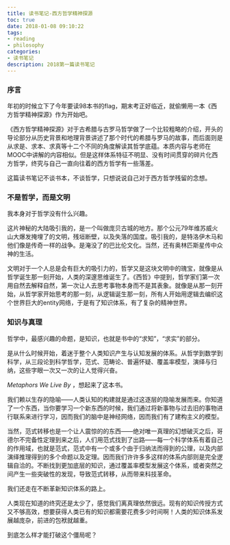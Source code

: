 ```yaml
---
title: 读书笔记-西方哲学精神探源
toc: true
date: 2018-01-08 09:10:22
tags:
- reading
- philosophy
categories:
- 读书笔记
description: 2018第一篇读书笔记
---
```


### 序言

年初的时候立下了今年要读98本书的flag，期末考正好临近，就偷懒用一本《西方哲学精神探源》作为开始吧。

《西方哲学精神探源》对于古希腊与古罗马哲学做了一个比较粗略的介绍，开头的导论部分从历史背景和地理背景讲述了那个时代的希腊与罗马的故事，而后面则是从求是、求本、求真等十二个不同的角度解读其哲学底蕴。本质内容与老师在MOOC中讲解的内容相似。但是这样体系特征不明显、没有时间贯穿的碎片化西方哲学，终究与自己一直向往着的西方哲学有一些落差。

这篇读书笔记不谈书本，不谈哲学，只想说说自己对于西方哲学残留的念想。

### 不是哲学，而是文明

我本身对于哲学没有什么兴趣。

这片神秘的大陆吸引我的，是一个叫做庞贝古城的地方。那个公元79年维苏威火山大爆发掩埋了的文明，残垣断壁，以及失落的国度。吸引我的，是特洛伊木马和他们像是传奇一样的战争。是淹没了的巴比伦文化。当然，还有奥林匹斯星传中众神的生活。

文明对于一个人总是会有巨大的吸引力的，哲学又是这块文明中的瑰宝，就像是从哲学诞生那一刻开始，人类的深邃思维诞生了。《西哲》中提到，哲学家们第一次用自然去解释自然，第一次让人去思考事物本身而不是其表象。就像是从那一刻开始，从哲学家开始思考的那一刻，从逻辑诞生那一刻，所有人开始用逻辑去编织这个世界巨大的entity网络，于是有了知识体系，有了复杂的精神世界。

### 知识与真理

哲学中，最感兴趣的命题，是知识，也就是书中的“求知”，“求实”的部分。

是从什么时候开始，着迷于整个人类知识产生与认知发展的体系。从哲学到数学到科学，从三段论到科学哲学，范式、范畴论、普遍怀疑、覆盖率模型，演绎与归纳，这些字眼一次又一次的让人觉得兴奋。

_Metaphors We Live By_ ，想起来了这本书。

我们赖以生存的隐喻——人类认知的构建就是通过这逐层的隐喻发展而来。你知道了一个东西，当你要学习一个新东西的时候，我们通过将新事物与过去旧的事物进行联系来进行学习，因而我们的脑中是神经网络，因而我们有了建构主义的模型。

当然，范式转移也是一个让人震惊的的东西——绝对唯一真理的幻想破灭之后，哥德尔不完备性定理到来之后，人们用范式找到了出路——每一个科学体系有着自己的作用域，也就是范式，范式中有一个或多个由于归纳法而得到的公理，以及内部演绎推理得到的多个命题以及定理。因而我们许许多多这样的体系内部则是完全逻辑自洽的。不断找到更加底层的知识，通过覆盖率模型发展这个体系，或者突然之间产生一些突破性的发现，导致范式转移，从而带来科技革命。

我们还走在不断革新知识体系的路上。



人类现在知道的终究还是太少了，感觉我们离真理依然很远。现有的知识传授方式又不够高效，想要获得人类已有的知识都需要花费多少时间啊！人类的知识体系发展越庞杂，前进的包袱就越重。



到底怎么样才能打破这个僵局呢？

